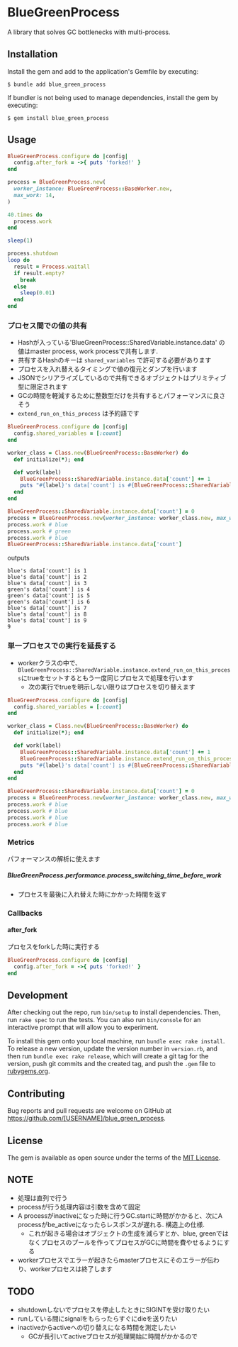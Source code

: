 # BlueGreenProcess

A library that solves GC bottlenecks with multi-process.

## Installation

Install the gem and add to the application's Gemfile by executing:

    $ bundle add blue_green_process

If bundler is not being used to manage dependencies, install the gem by executing:

    $ gem install blue_green_process

## Usage

```ruby
BlueGreenProcess.configure do |config|
  config.after_fork = ->{ puts 'forked!' }
end

process = BlueGreenProcess.new(
  worker_instance: BlueGreenProcess::BaseWorker.new,
  max_work: 14,
)

40.times do
  process.work
end

sleep(1)

process.shutdown
loop do
  result = Process.waitall
  if result.empty?
    break
  else
    sleep(0.01)
  end
end
```

### プロセス間での値の共有
* Hashが入っている'BlueGreenProcess::SharedVariable.instance.data' の値はmaster process, work processで共有します.
* 共有するHashのキーは `shared_variables` で許可する必要があります
* プロセスを入れ替えるタイミングで値の復元とダンプを行います
* JSONでシリアライズしているので共有できるオブジェクトはプリミティブ型に限定されます
* GCの時間を軽減するために整数型だけを共有するとパフォーマンスに良さそう
* `extend_run_on_this_process` は予約語です

```ruby
BlueGreenProcess.configure do |config|
  config.shared_variables = [:count]
end

worker_class = Class.new(BlueGreenProcess::BaseWorker) do
  def initialize(*); end

  def work(label)
    BlueGreenProcess::SharedVariable.instance.data['count'] += 1
    puts "#{label}'s data['count'] is #{BlueGreenProcess::SharedVariable.instance.data['count']}"
  end
end

BlueGreenProcess::SharedVariable.instance.data['count'] = 0
process = BlueGreenProcess.new(worker_instance: worker_class.new, max_work: 3)
process.work # blue
process.work # green
process.work # blue
BlueGreenProcess::SharedVariable.instance.data['count']
```

outputs

```
blue's data['count'] is 1
blue's data['count'] is 2
blue's data['count'] is 3
green's data['count'] is 4
green's data['count'] is 5
green's data['count'] is 6
blue's data['count'] is 7
blue's data['count'] is 8
blue's data['count'] is 9
9
```

### 単一プロセスでの実行を延長する
* workerクラスの中で、`BlueGreenProcess::SharedVariable.instance.extend_run_on_this_process`にtrueをセットするともう一度同じプロセスで処理を行います
    * 次の実行でtrueを明示しない限りはプロセスを切り替えます

```ruby
BlueGreenProcess.configure do |config|
  config.shared_variables = [:count]
end

worker_class = Class.new(BlueGreenProcess::BaseWorker) do
  def initialize(*); end

  def work(label)
    BlueGreenProcess::SharedVariable.instance.data['count'] += 1
    BlueGreenProcess::SharedVariable.instance.extend_run_on_this_process = true
    puts "#{label}'s data['count'] is #{BlueGreenProcess::SharedVariable.instance.data['count']}"
  end
end

BlueGreenProcess::SharedVariable.instance.data['count'] = 0
process = BlueGreenProcess.new(worker_instance: worker_class.new, max_work: 3)
process.work # blue
process.work # blue
process.work # blue
process.work # blue
```

### Metrics
パフォーマンスの解析に使えます

##### BlueGreenProcess.performance.process_switching_time_before_work
* プロセスを最後に入れ替えた時にかかった時間を返す

### Callbacks
#### after_fork

プロセスをforkした時に実行する

```ruby
BlueGreenProcess.configure do |config|
  config.after_fork = ->{ puts 'forked!' }
end
```

## Development

After checking out the repo, run `bin/setup` to install dependencies. Then, run `rake spec` to run the tests. You can also run `bin/console` for an interactive prompt that will allow you to experiment.

To install this gem onto your local machine, run `bundle exec rake install`. To release a new version, update the version number in `version.rb`, and then run `bundle exec rake release`, which will create a git tag for the version, push git commits and the created tag, and push the `.gem` file to [rubygems.org](https://rubygems.org).

## Contributing

Bug reports and pull requests are welcome on GitHub at https://github.com/[USERNAME]/blue_green_process.

## License

The gem is available as open source under the terms of the [MIT License](https://opensource.org/licenses/MIT).

## NOTE
* 処理は直列で行う
* processが行う処理内容は引数を含めて固定
* A processがinactiveになった時に行うGC.startに時間がかかると、次にA processがbe_activeになったらレスポンスが遅れる. 構造上の仕様.
  * これが起きる場合はオブジェクトの生成を減らすとか、blue, greenではなくプロセスのプールを作ってプロセスがGCに時間を費やせるようにする
* workerプロセスでエラーが起きたらmasterプロセスにそのエラーが伝わり、workerプロセスは終了します

## TODO
* shutdownしないでプロセスを停止したときにSIGINTを受け取りたい
* runしている間にsignalをもらったらすぐにdieを送りたい
* inactiveからactiveへの切り替えになる時間を測定したい
  * GCが長引いてactiveプロセスが処理開始に時間がかかるので
